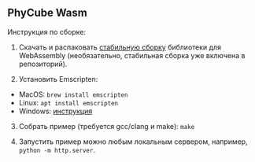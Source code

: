 ## PhyCube Wasm

Инструкция по сборке:

1. Скачать и распаковать [стабильную сборку](https://github.com/raysan5/raylib/releases/tag/4.5.0) библиотеки для WebAssembly (необязательно, стабильная сборка уже включена в репозиторий).

2. Установить Emscripten:
- MacOS: `brew install emscripten`
- Linux: `apt install emscripten`
- Windows: [инструкция](https://emscripten.org/docs/getting_started/downloads.html)

3. Собрать пример (требуется gcc/clang и make):
`make`

4. Запустить пример можно любым локальным сервером, например, `python -m http.server`.